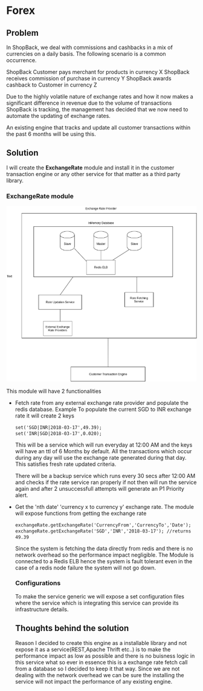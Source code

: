 # Forex

## Problem
In ShopBack, we deal with commissions and cashbacks in a mix of currencies on a daily basis. The following scenario is a common occurrence.

ShopBack Customer pays merchant for products in currency X
ShopBack receives commission of purchase in currency Y
ShopBack awards cashback to Customer in currency Z

Due to the highly volatile nature of exchange rates and how it now makes a significant difference in revenue due to the volume of transactions ShopBack is tracking, the management has decided that we now need to automate the updating of exchange rates.

An existing engine that tracks and update all customer transactions within the past 6 months will be using this.


## Solution

I will create the **ExchangeRate** module and install it in the customer transaction engine or any other service for that matter as a third party library.



### ExchangeRate module
![Diagram](https://github.com/frozenblood07/sb/blob/master/forex/forex_solution_dia.png)




This module will have 2 functionalities 
- Fetch rate from any external exchange rate provider and populate the redis database. 
  Example To populate the current SGD to INR exchange rate it will create 2 keys
  ```
  set('SGD|INR|2018-03-17',49.39);
  set('INR|SGD|2018-03-17',0.020);
  
  ```
  This will be a service which will run everyday at 12:00 AM and the keys will have an ttl of 6 Months by default. All the     transactions which occur during any day will use the exchange rate generated during that day. This satisfies fresh rate       updated criteria.
  
  There will be a backup service which runs every 30 secs after 12:00 AM and checks if the rate service ran properly if not     then will run the service again and after 2 unsuccessfull attempts will generate an P1 Priority alert.
  
  
 - Get the 'nth date' 'currency x to currency y' exchange rate. The module will expose functions from getting the exchange      rate
   ```
   exchangeRate.getExchangeRate('CurrencyFrom','CurrencyTo','Date');
   exchangeRate.getExchangeRate('SGD','INR','2018-03-17'); //returns 49.39
   ```
   Since the system is fetching the data directly from redis and there is no network overhead so the performance impact          negligible.
   The Module is connected to a Redis ELB hence the system is fault tolerant even in the case of a redis node failure the        system will not go down.
   
   ### Configurations
   To make the service generic we will expose a set configuration files where the service which is integrating this service      can provide its infrastructure details. 
   
   ## Thoughts behind the solution
   Reason I decided to create this engine as a installable library and not expose it as a service(REST,Apache Thrift etc..)      is to make the performance impact as low as possible and there is no buisness logic in this service what so ever in          essence this is a exchange rate fetch call from a database so I decided to keep it that way. Since we are not dealing with    the network overhead we can be sure the installing the service will not impact the performance of any existing engine.
   

